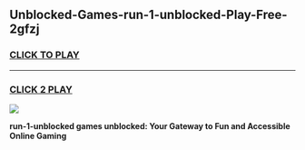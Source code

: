 
## Unblocked-Games-run-1-unblocked-Play-Free-2gfzj
<h3>
<a href="https://premium76.site?title=run-1-unblocked&ref=23A">CLICK TO PLAY</a></h3>
<hr>

<h3>
<a href="https://premium76.site?title=run-1-unblocked&ref=23A">CLICK 2 PLAY</a>
  
</h3>

<a href="https://premium76.site?title=run-1-unblocked&ref=23A"><img src="https://clearcache.store/games.png"></a>


**run-1-unblocked games unblocked: Your Gateway to Fun and Accessible Online Gaming**
